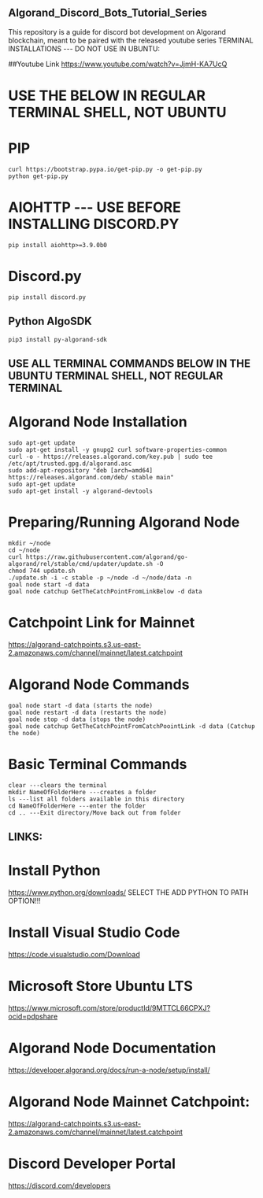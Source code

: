 ## Algorand_Discord_Bots_Tutorial_Series
This repository is a guide for discord bot development on Algorand blockchain, meant to be paired with the released youtube series
TERMINAL INSTALLATIONS --- DO NOT USE IN UBUNTU:

##Youtube Link
https://www.youtube.com/watch?v=JjmH-KA7UcQ

# USE THE BELOW IN REGULAR TERMINAL SHELL, NOT UBUNTU
# PIP
```
curl https://bootstrap.pypa.io/get-pip.py -o get-pip.py
python get-pip.py
```

# AIOHTTP --- USE BEFORE INSTALLING DISCORD.PY
```
pip install aiohttp>=3.9.0b0
```

# Discord.py
```
pip install discord.py
```

## Python AlgoSDK
```
pip3 install py-algorand-sdk
```




## USE ALL TERMINAL COMMANDS BELOW IN THE UBUNTU TERMINAL SHELL, NOT REGULAR TERMINAL



# Algorand Node Installation
```
sudo apt-get update
sudo apt-get install -y gnupg2 curl software-properties-common
curl -o - https://releases.algorand.com/key.pub | sudo tee /etc/apt/trusted.gpg.d/algorand.asc
sudo add-apt-repository "deb [arch=amd64] https://releases.algorand.com/deb/ stable main"
sudo apt-get update
sudo apt-get install -y algorand-devtools
```

# Preparing/Running Algorand Node
```
mkdir ~/node
cd ~/node
curl https://raw.githubusercontent.com/algorand/go-algorand/rel/stable/cmd/updater/update.sh -O
chmod 744 update.sh
./update.sh -i -c stable -p ~/node -d ~/node/data -n
goal node start -d data 
goal node catchup GetTheCatchPointFromLinkBelow -d data
```

# Catchpoint Link for Mainnet
https://algorand-catchpoints.s3.us-east-2.amazonaws.com/channel/mainnet/latest.catchpoint

# Algorand Node Commands
```
goal node start -d data (starts the node)
goal node restart -d data (restarts the node)
goal node stop -d data (stops the node)
goal node catchup GetTheCatchPointFromCatchPoointLink -d data (Catchup the node)
```

# Basic Terminal Commands
```
clear ---clears the terminal
mkdir NameOfFolderHere ---creates a folder
ls ---list all folders available in this directory
cd NameOfFolderHere ---enter the folder
cd .. ---Exit directory/Move back out from folder
```

## LINKS:

# Install Python
https://www.python.org/downloads/
SELECT THE ADD PYTHON TO PATH OPTION!!!

# Install Visual Studio Code
https://code.visualstudio.com/Download

# Microsoft Store Ubuntu LTS
https://www.microsoft.com/store/productId/9MTTCL66CPXJ?ocid=pdpshare

# Algorand Node Documentation
https://developer.algorand.org/docs/run-a-node/setup/install/

# Algorand Node Mainnet Catchpoint:
https://algorand-catchpoints.s3.us-east-2.amazonaws.com/channel/mainnet/latest.catchpoint

# Discord Developer Portal
https://discord.com/developers


